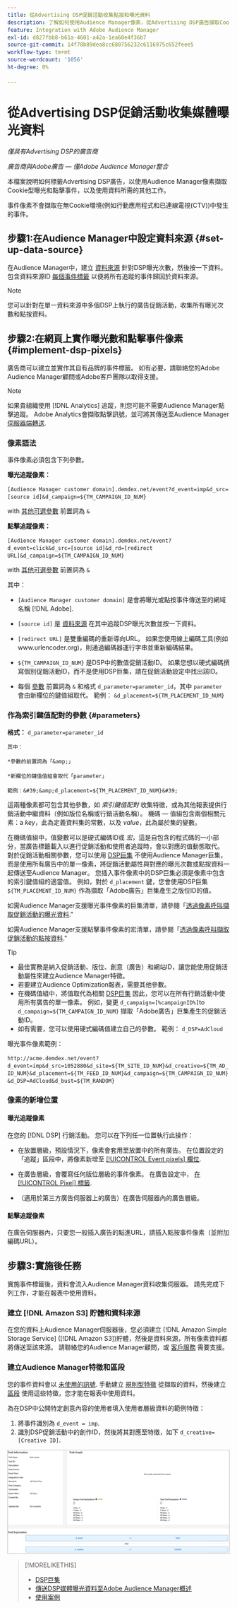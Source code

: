```yaml
---
title: 從Advertising DSP促銷活動收集點按和曝光資料
description: 了解如何使用Audience Manager像素，從Advertising DSP廣告擷取Cookie型曝光和點擊事件
feature: Integration with Adobe Audience Manager
exl-id: d827fbb8-b61a-4601-a42a-1ea60e4f36b7
source-git-commit: 14f78b89dea8cc680756232c6116975c652feee5
workflow-type: tm+mt
source-wordcount: '1056'
ht-degree: 0%

---
```


# 從Advertising DSP促銷活動收集媒體曝光資料

*僅具有Advertising DSP的廣告商*

*廣告商與Adobe廣告 — 僅Adobe Audience Manager整合*

本檔案說明如何標籤Advertising DSP廣告，以使用Audience Manager像素擷取Cookie型曝光和點擊事件，以及使用資料所需的其他工作。

事件像素不會擷取在無Cookie環境(例如行動應用程式和已連線電視(CTV))中發生的事件。

## 步驟1:在Audience Manager中設定資料來源 {#set-up-data-source}

在Audience Manager中，建立 [資料來源](https://experienceleague.adobe.com/docs/audience-manager/user-guide/features/data-sources/datasources-list-and-settings.html) 針對DSP曝光次數，然後按一下資料。 包含資料來源ID [每個事件標籤](#implement-dsp-pixels) 以便將所有追蹤的事件歸因於資料來源。

>[!NOTE]
> 您可以針對在單一資料來源中多個DSP上執行的廣告促銷活動，收集所有曝光次數和點按資料。

## 步驟2:在網頁上實作曝光數和點擊事件像素 {#implement-dsp-pixels}

廣告商可以建立並實作其自有品牌的事件標籤。 如有必要，請聯絡您的Adobe Audience Manager顧問或Adobe客戶團隊以取得支援。

>[!NOTE]
>
>如果貴組織使用 [!DNL Analytics] 追蹤，則您可能不需要Audience Manager點擊追蹤。 Adobe Analytics會擷取點擊訊號，並可將其傳送至Audience Manager [伺服器端轉送](https://experienceleague.adobe.com/docs/analytics/admin/admin-tools/server-side-forwarding/ssf.html).

### 像素語法

事件像素必須包含下列參數。

**曝光追蹤像素：**

`[Audience Manager customer domain].demdex.net/event?d_event=imp&d_src=[source id]&d_campaign=${TM_CAMPAIGN_ID_NUM}`

with [其他可選參數](#parameters) 前置詞為 `&`

**點擊追蹤像素：**

`[Audience Manager customer domain].demdex.net/event?d_event=click&d_src=[source id]&d_rd=[redirect URL]&d_campaign=${TM_CAMPAIGN_ID_NUM}`

with [其他可選參數](#parameters) 前置詞為 `&`

其中：

* `[Audience Manager customer domain]` 是會將曝光或點按事件傳送至的網域名稱 [!DNL Adobe].

* `[source id]` 是 [資料來源](#set-up-data-source) 在其中追蹤DSP曝光次數並按一下資料。

* `[redirect URL]` 是雙重編碼的重新導向URL。 如果您使用線上編碼工具(例如www.urlencoder.org)，則通過編碼器運行字串並重新編碼結果。

* `${TM_CAMPAIGN_ID_NUM}` 是DSP中的數值促銷活動ID。 如果您想以硬式編碼撰寫個別促銷活動ID，而不是使用DSP巨集，請在促銷活動設定中找出該ID。

* 每個 [參數](#key-value-pairs) 前置詞為 `&` 和格式 `d_parameter=parameter_id`，其中 `parameter` 會由新欄位的鍵值組取代。 範例： `&d_placement=${TM_PLACEMENT_ID_NUM}`

### 作為索引鍵值配對的參數 {#parameters}

**格式：**  `d_parameter=parameter_id`

    其中：
    
    *參數的前置詞為「&amp;」
    
    *新欄位的鍵值值組會取代「parameter」
    
    範例：&#39;&amp;d_placement=${TM_PLACEMENT_ID_NUM}&#39;

這兩種像素都可包含其他參數，如 *索引鍵值配對* 收集特徵，或為其他報表提供行銷活動中繼資料（例如版位名稱或行銷活動名稱）。 機碼 — 值組包含兩個相關元素：a *key*，此為定義資料集的常數，以及 *value*，此為屬於集的變數。

在機碼值組中，值變數可以是硬式編碼ID或 *宏*，這是自包含的程式碼的一小部分，當廣告標籤載入以進行促銷活動和使用者追蹤時，會以對應的值動態取代。 對於促銷活動相關參數，您可以使用 [DSP巨集](/help/dsp/campaign-management/macros.md) 不使用Audience Manager巨集，而是使用所有廣告中的單一像素，將促銷活動屬性與對應的曝光次數或點按資料一起傳送至Audience Manager。 您插入事件像素中的DSP巨集必須是像素中包含的索引鍵值組的適當值。 例如，對於 `d_placement` 鍵，您會使用DSP巨集 `${TM_PLACEMENT_ID_NUM}` 作為擷取「Adobe廣告」巨集產生之版位ID的值。

如需Audience Manager支援曝光事件像素的巨集清單，請參閱「[透過像素呼叫擷取促銷活動的曝光資料](https://experienceleague.adobe.com/docs/audience-manager/user-guide/implementation-integration-guides/media-data-integration/impression-data-pixels.html#supported-key-value-pairs).&quot;

如需Audience Manager支援點擊事件像素的宏清單，請參閱「[透過像素呼叫擷取促銷活動的點按資料](https://experienceleague.adobe.com/docs/audience-manager/user-guide/implementation-integration-guides/media-data-integration/click-data-pixels.html).&quot;

>[!TIP]
>
>* 最佳實務是納入促銷活動、版位、創意（廣告）和網站ID，讓您能使用促銷活動屬性來建立Audience Manager特徵。
>* 若要建立Audience Optimization報表，需要其他參數。
>* 在機碼值組中，將值取代為相關 [DSP巨集](/help/dsp/campaign-management/macros.md) 因此，您可以在所有行銷活動中使用所有廣告的單一像素。 例如，變更 `d_campaign=[%campaignID%]`to `d_campaign=${TM_CAMPAIGN_ID_NUM}` 擷取「Adobe廣告」巨集產生的促銷活動ID。
>* 如有需要，您可以使用硬式編碼值建立自己的參數。 範例： `d_DSP=AdCloud`


曝光事件像素範例：

`http://acme.demdex.net/event?d_event=imp&d_src=1052880&d_site=${TM_SITE_ID_NUM}&d_creative=${TM_AD_ID_NUM}&d_placement=${TM_FEED_ID_NUM}&d_campaign=${TM_CAMPAIGN_ID_NUM}&d_DSP=AdCloud&d_bust=${TM_RANDOM}`

### 像素的新增位置

#### 曝光追蹤像素

在您的 [!DNL DSP] 行銷活動。 您可以在下列任一位置執行此操作：

* 在放置層級，預設情況下，像素會套用至放置中的所有廣告。 在位置設定的「追蹤」區段中，將像素新增至 [[!UICONTROL Event pixels] 欄位](/help/dsp/campaign-management/placements/placement-settings.md).

* 在廣告層級，會覆寫任何版位層級的事件像素。 在廣告設定中， [在 [!UICONTROL Pixel] 標籤](/help/dsp/campaign-management/ads/ad-edit.md).

* （適用於第三方廣告伺服器上的廣告）在廣告伺服器內的廣告層級。

#### 點擊追蹤像素

在廣告伺服器內，只要您一般插入廣告的點進URL，請插入點按事件像素（並附加編碼URL）。

## 步驟3:實施後任務

實施事件標籤後，資料會流入Audience Manager資料收集伺服器。 請先完成下列工作，才能在報表中使用資料。

### 建立 [!DNL Amazon S3] 貯體和資料來源

在您的資料上Audience Manager伺服器後，您必須建立 [!DNL Amazon Simple Storage Service] ([!DNL Amazon S3])貯體，然後是資料來源，所有像素資料都將傳送至該來源。 請聯絡您的Audience Manager顧問，或 [客戶服務](https://experienceleague.adobe.com/docs/audience-manager/user-guide/help-and-legal/help-legal-contact.html) 需要支援。

### 建立Audience Manager特徵和區段

您的事件資料會以 [未使用的訊號](https://experienceleague.adobe.com/docs/audience-manager/user-guide/reporting/interactive-and-overlap-reports/unused-signals.html). 手動建立 [規則型特徵](https://experienceleague.adobe.com/docs/audience-manager/user-guide/features/traits/trait-builder/create-onboarded-rule-based-traits.html) 從擷取的資料，然後建立 [區段](https://experienceleague.adobe.com/docs/audience-manager/user-guide/features/segments/segments-purpose.html) 使用這些特徵，您才能在報表中使用資料。

為在DSP中公開特定創意內容的使用者填入使用者層級資料的範例特徵：

1. 將事件識別為 `d_event = imp`.
1. 識別DSP促銷活動中的創作ID，然後將其對應至特徵，如下 `d_creative=[Creative ID]`.

![特徵建立畫面](/help/dsp/assets/aa-trait.png)

>[!MORELIKETHIS]
>
>* [DSP巨集](/help/dsp/campaign-management/macros.md)
>* [傳送DSP媒體曝光資料至Adobe Audience Manager概述](overview.md)
>* [使用案例](use-cases.md)

